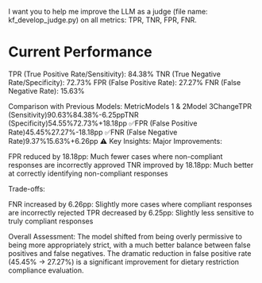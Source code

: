 I want you to help me improve the LLM as a judge (file name: kf_develop_judge.py) on all metrics: TPR, TNR, FPR, FNR.

# Current Performance

TPR (True Positive Rate/Sensitivity): 84.38%
TNR (True Negative Rate/Specificity): 72.73%
FPR (False Positive Rate): 27.27%
FNR (False Negative Rate): 15.63%

Comparison with Previous Models:
MetricModels 1 & 2Model 3ChangeTPR (Sensitivity)90.63%84.38%-6.25ppTNR (Specificity)54.55%72.73%+18.18pp ✅FPR (False Positive Rate)45.45%27.27%-18.18pp ✅FNR (False Negative Rate)9.37%15.63%+6.26pp ⚠️
Key Insights:
Major Improvements:

FPR reduced by 18.18pp: Much fewer cases where non-compliant responses are incorrectly approved
TNR improved by 18.18pp: Much better at correctly identifying non-compliant responses

Trade-offs:

FNR increased by 6.26pp: Slightly more cases where compliant responses are incorrectly rejected
TPR decreased by 6.25pp: Slightly less sensitive to truly compliant responses

Overall Assessment: The model shifted from being overly permissive to being more appropriately strict, with a much better balance between false positives and false negatives. The dramatic reduction in false positive rate (45.45% → 27.27%) is a significant improvement for dietary restriction compliance evaluation.
